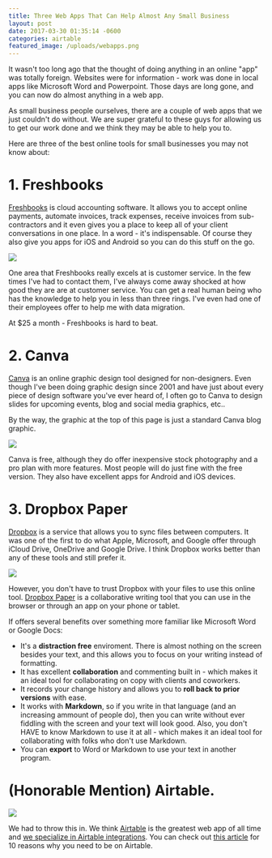 ```yaml
---
title: Three Web Apps That Can Help Almost Any Small Business
layout: post
date: 2017-03-30 01:35:14 -0600
categories: airtable
featured_image: /uploads/webapps.png
---
```


It wasn't too long ago that the thought of doing anything in an online "app" was totally foreign.  Websites were for information - work was done in local apps like Microsoft Word and Powerpoint.  Those days are long gone, and you can now do almost anything in a web app.

As small business people ourselves, there are a couple of web apps that we just couldn't do without.  We are super grateful to these guys for allowing us to get our work done and we think they may be able to help you to.

Here are three of the best online tools for small businesses you may not know about:

# 1. Freshbooks

[Freshbooks](http://freshbooks.com) is cloud accounting software.  It allows you to accept online payments, automate invoices, track expenses, receive invoices from sub-contractors and it even gives you a place to keep all of your client conversations in one place.  In a word - it's indispensable. Of course they also give you apps for iOS and Android so you can do this stuff on the go.

![]({{site.url}}/uploads/freshbooks.png)

One area that Freshbooks really excels at is customer service.  In the few times I've had to contact them, I've always come away shocked at how good they are are at customer service.  You can get a real human being who has the knowledge to help you in less than three rings.  I've even had one of their employees offer to help me with data migration.

At $25 a month - Freshbooks is hard to beat.  

# 2. Canva

[Canva](http://canva.com) is an online graphic design tool designed for non-designers.  Even though I've been doing graphic design since 2001 and have just about every piece of design software you've ever heard of, I often go to Canva to design slides for upcoming events, blog and social media graphics, etc.. 

<div class="callout" markdown="1">
By the way, the graphic at the top of this page is just a standard Canva blog graphic.
</div>

![]({{site.url}}/uploads/canva.png)

Canva is free, although they do offer inexpensive stock photography and a pro plan with more features.  Most people will do just fine with the free version.  They also have excellent apps for Android and iOS devices.

# 3. Dropbox Paper

[Dropbox](http://dropbox.com) is a service that allows you to sync files between computers.  It was one of the first to do what Apple, Microsoft, and Google offer through iCloud Drive, OneDrive and Google Drive.  I think Dropbox works better than any of these tools and still prefer it.

![]({{site.url}}/uploads/paper.png)

However, you don't have to trust Dropbox with your files to use this online tool.  [Dropbox Paper](http://paper.dropbox.com) is a collaborative writing tool that you can use in the browser or through an app on your phone or tablet.  

If offers several benefits over something more familiar like Microsoft Word or Google Docs:

* It's a **distraction free** enviroment.  There is almost nothing on the screen besides your text, and this allows you to focus on your writing instead of formatting.
* It has excellent **collaboration** and commenting built in - which makes it an ideal tool for collaborating on copy with clients and coworkers.  
* It records your change history and allows you to **roll back to prior versions** with ease.
* It works with **Markdown**, so if you write in that language (and an increasing ammount of people do), then you can write without ever fiddling with the screen and your text will look good.  Also, you don't HAVE to know Markdown to use it at all - which makes it an ideal tool for collaborating with folks who don't use Markdown.
* You can **export** to Word or Markdown to use your text in another program.


# (Honorable Mention) Airtable.

![]({{site.url}}/uploads/easy.gif)

We had to throw this in.  We think [Airtable](http://airtable.com) is the greatest web app of all time and [we specialize in Airtable integrations](http://rowandtable.com).  You can check out [this article](http://rowandtable.com/airtable/2017/03/30/why-use-airtable.html) for 10 reasons why you need to be on Airtable.
